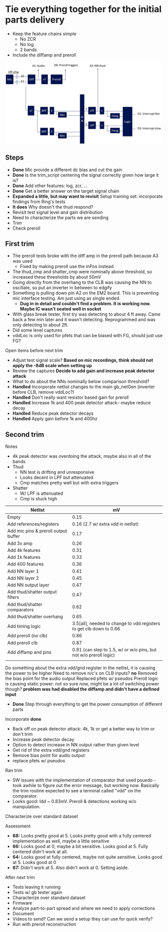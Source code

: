 # Tie everything together for the initial parts delivery

* Keep the feature chains simple
  * No ZCR
  * No log
  * 2 bands
* Include the diffamp and preroll

![](../doc/v0_target_chain.png)

## Steps
* **Done** Mic provide a different dc bias and cut the gain
* **Done** Is the trim_script centering the signal correctly given how large it is?
* **Done** Add other features: log, zcr, ...
* **Done** Get a better answer on the target signal chain
* **Expanded a little, but may want to revisit** Setup training set: incorporate findings from Ring's tests
* **It does** Why doesn't the thud respond?
* Revisit test signal level and gain distribution
* Need to characterize the parts we are sending
* Trim
* Check preroll

## First trim
* The preroll tests broke with the diff amp in the preroll path because A3 was used
  * Fixed by making preroll use the inPos instead
* The thud\_cmp and shatter\_cmp were nominally above threshold, so increased these thresholds by about 50mV
* Going directly from the overhang to the CLB was causing the NN to oscillate, so put an inverter in between to edgify
* Something is pulling down pin A2 on the EM2 board. This is preventing mic interface testing. Am just using
  as single ended.
  * **Dug in in detail and couldn't find a problem. It is working now. Maybe IC wasn't seated well in socket**
* With glass break tester, first try was detecting to about 4 ft away. Came back a few min later and it wasn't 
  detecting. Reprogrammed and was only detecting to about 2ft.
* Did some level captures
* vddLoc is only used for pfets that can be biased with FG, should just use FG?

Open items before next trim
* Adjust test signal scale? **Based on mic recordings, think should not apply the -8dB scale when setting up**
* Review the captures **Decide to add gain and increase peak detector attack**
* What to do about the NNs nominally below comparison threshold?
* **Handled** Incorporate netlist changes to the main gb\_netGen (inverter before CLB, remove vddLoc?)
* **Handled** Don't really want resistor based gain for preroll
* **Handled** Increase 1k and 400 peak detector attack--maybe reduce decay
* **Handled** Reduce peak detector decays
* **Handled** Apply gain before 1k and 400hz

## Second trim
Notes
* 4k peak detector was overdoing the attack, maybe also in all of the bands
* Thud
  * NN test is drifting and unresponsive
  * Looks decent in LPF but attenuated
  * Cmp matches pretty well but with extra triggers
* Shatter
  * W/ LPF is attenuated
  * Cmp is stuck high

| Netlist                              |                                                                  mV |
|--------------------------------------|---------------------------------------------------------------------|
| Empty                                |                                                                0.15 |
| Add references/registers             |                                  0.16 (2.7 w/ extra vdd in netlist) |
| Add mic pins & preroll output buffer |                                                                0.17 |
| Add 3x amp                           |                                                                0.26 |
| Add 4k features                      |                                                                0.31 |
| Add 1k features                      |                                                                0.33 |
| Add 400 features                     |                                                                0.36 |
| Add NN layer 1                       |                                                                0.41 |
| Add NN layer 2                       |                                                                0.45 |
| Add NN output layer                  |                                                                0.47 |
| Add thud/shatter output filters      |                                                                0.47 |
| Add thud/shatter comparators         |                                                                0.62 |
| Add thud/shatter overhang            |                                                                0.65 |
| Add timing logic                     | 3.5[all], needed to change to vdd registers to get clb down to 0.66 |
| Add preroll (no clb)                 |                                                                0.86 |
| Add preroll clb                      |                                                                0.87 |
| Add diffamp and pins                 |   0.91 (can step to 1.5, w/ or w/o pins, but not w/o preroll logic) |
|                                      |                                                                     |

Do something about the extra vdd/gnd register in the netlist, it is causing the power to be higher
Need to remove n/c's on CLB inputs? **no**
Removed the bias point for the audio output
Replaced pfets w/ pseudos
Preroll logic is causing static power: not so sure now, might be a lot of switching power though? **problem was had disabled the diffamp and didn't have a defined input**

* **Done** Step through everything to get the power consumption of different parts

Incorporate **done**
* Back off on peak detector attack: 4k, 1k or get a better way to trim or don't trim
* Increase peak detector decay
* Option to detect increase in NN output rather than given level
* Get rid of the extra vdd/gnd registers
* Remove bias point for audio output
* replace pfets w/ pseudos

Ran trim
* SW issues with the implementation of comparator that used psuedo - took awhile to figure out the error message, but working now. Basically the trim routine expected to see a terminal called "vdd" on the comparator.
* Looks good: Idd ~ 0.83mV. Preroll & detections working w/o manipulation.

Characterize over standard dataset


Assessment
* **68:** Looks pretty good at 5. Looks pretty good with a fully centered implementation as well, maybe a little sensitive
* **66:** Looks good at 0, maybe a bit sensitive. Looks good at 5. Fully centered didn't work at all.
* **64:** Looks good at fully centered, maybe not quite sensitive. Looks good at 5. Looks good at 0
* **67:** Didn't work at 5. Also didn't work at 0. Setting aside.


After next trim
* Tests leaving it running
* Tests w/ gb tester again
* Characterize over standard dataset
* Firmware
* Analyze part-to-part spread and where we need to apply corrections
* Document
* Videos to send? Can we send a setup they can use for quick verify?
* Run with preroll reconstruction
